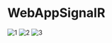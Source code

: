 # WebAppSignalR
![1](https://user-images.githubusercontent.com/95578195/229767576-f9071dc9-9305-42b8-a9bd-088b022c6056.png)
![2](https://user-images.githubusercontent.com/95578195/229767580-e347366b-485b-421d-81cb-2cb7a85f2f44.png)
![3](https://user-images.githubusercontent.com/95578195/229767583-0e4152c3-2b9d-4190-9aed-67bd4104dd62.png)
